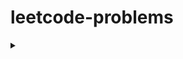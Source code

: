 # leetcode-problems

<details>
<summary></summary>
<ul>
<li> [Two Sum](https://github.com/GouravSingh2580/leetcode-problems/tree/main/two-sum)</li>
<li> [Power of Two](https://github.com/GouravSingh2580/leetcode-problems/tree/main/power-of-two)</li>
</ul>
</details>
